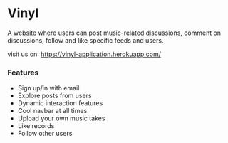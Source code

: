 # Vinyl

A website where users can post music-related discussions, comment on discussions, follow and like specific feeds and users.

visit us on: https://vinyl-application.herokuapp.com/


### Features
* Sign up/in with email
* Explore posts from users
* Dynamic interaction features
* Cool navbar at all times
* Upload your own music takes
* Like records
* Follow other users
